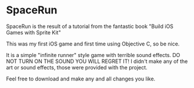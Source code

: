 SpaceRun
========

SpaceRun is the result of a tutorial from the fantastic book "Build iOS Games with Sprite Kit" 

This was my first iOS game and first time using Objective C, so be nice.

It is a simple "infinite runner" style game with terrible sound effects. DO NOT TURN ON THE SOUND YOU WILL REGRET IT! 
I didn't make any of the art or sound effects, those were provided with the project.

Feel free to download and make any and all changes you like.
